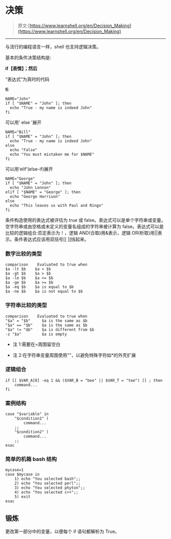 # 决策

> 原文:[https://www.learnshell.org/en/Decision_Making](https://www.learnshell.org/en/Decision_Making)

* * *

与流行的编程语言一样，shell 也支持逻辑决策。

基本的条件决策结构是:

**if【表情】；然后**

“表达式”为真时的代码

**fi**

```
NAME="John"
if [ "$NAME" = "John" ]; then
  echo "True - my name is indeed John"
fi 
```

可以用' else '展开

```
NAME="Bill"
if [ "$NAME" = "John" ]; then
  echo "True - my name is indeed John"
else
  echo "False"
  echo "You must mistaken me for $NAME"
fi 
```

可以用‘elif’(else-if)展开

```
NAME="George"
if [ "$NAME" = "John" ]; then
  echo "John Lennon"
elif [ "$NAME" = "George" ]; then
  echo "George Harrison"
else
  echo "This leaves us with Paul and Ringo"
fi 
```

条件构造使用的表达式被评估为 true 或 false。表达式可以是单个字符串或变量。空字符串或由空格或未定义的变量名组成的字符串被计算为 false。表达式可以是比较的逻辑组合:否定表示为！，逻辑 AND(合取)用&表示，逻辑 OR(析取)用||表示。条件表达式应该用双括号[[ ]]括起来。

### 数字比较的类型

```
comparison    Evaluated to true when
$a -lt $b    $a < $b
$a -gt $b    $a > $b
$a -le $b    $a <= $b
$a -ge $b    $a >= $b
$a -eq $b    $a is equal to $b
$a -ne $b    $a is not equal to $b 
```

### 字符串比较的类型

```
comparison    Evaluated to true when
"$a" = "$b"     $a is the same as $b
"$a" == "$b"    $a is the same as $b
"$a" != "$b"    $a is different from $b
-z "$a"         $a is empty 
```

*   注 1:需要在=周围留空白

*   注 2:在字符串变量周围使用""，以避免特殊字符如*的外壳扩展

### 逻辑组合

```
if [[ $VAR_A[0] -eq 1 && ($VAR_B = "bee" || $VAR_T = "tee") ]] ; then
    command...
fi 
```

### 案例结构

```
case "$variable" in
    "$condition1" )
        command...
    ;;
    "$condition2" )
        command...
    ;;
esac 
```

### 简单的机箱 bash 结构

```
mycase=1
case $mycase in
    1) echo "You selected bash";;
    2) echo "You selected perl";;
    3) echo "You selected phyton";;
    4) echo "You selected c++";;
    5) exit
esac 
```

## 锻炼

更改第一部分中的变量，以便每个 if 语句都解析为 True。